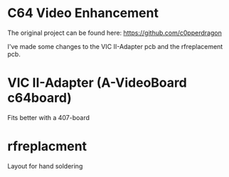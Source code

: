 # C64 Video Enhancement

The original project can be found here:
https://github.com/c0pperdragon

I've made some changes to the VIC II-Adapter pcb and the rfreplacement pcb.

# VIC II-Adapter (A-VideoBoard c64board)
Fits better with a 407-board

# rfreplacment
Layout for hand soldering

